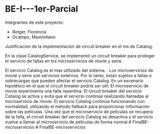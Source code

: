 # BE-I---1er-Parcial

Integrantes de este proyecto:
- Rotger, Florencia
- Ocampo, Maximiliano

Justificacion de la implementacion de circuit breaker en el ms de Catalog:

En la clase CatalogService, se implementó un circuit breaker para proteger el servicio de fallas en los microservicios de movie y serie.

El servicio Catalog es el más utilizado del sistema. .
Los microservicios de movie y serie son servicios externos. Por lo tanto, están sujetos a fallas o sobrecargas que pueden afectar el servicio Catalog.
En un escenario hipotético en el que el circuit breaker podría ser útil:
El microservicio de movie experimenta una falla repentina.
El circuit breaker del servicio Catalog se activa y evita que el servicio continúe realizando llamadas al microservicio de movie.
El servicio Catalog continúa funcionando con normalidad, utilizando el método fallback para proporcionar información sobre las películas.
Una vez que el microservicio de películas se recupera de la falla, el circuit breaker del servicio Catalog se desactiva y el servicio vuelve a llamar al microservicio de películas de forma normal.#   F i n a l B E - m i c r o s e r v i c i o s  
 #   F i n a l B E - m i c r o s e r v i c i o s  
 